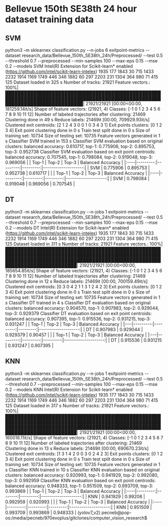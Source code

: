 # Bellevue 150th SE38th 24 hour dataset training data

## SVM

python3 -m sklearnex classification.py --n-jobs 6 exitpoint-metrics --dataset research_data/Bellevue_150th_SE38th_24h/Preprocessed/ --test 0.5 --threshold 0.7 --preprocessed --min-samples 100 --max-eps 0.15 --mse 0.2 --models SVM
Intel(R) Extension for Scikit-learn* enabled (https://github.com/intel/scikit-learn-intelex)
1935
177
1843
30
715
1433
2232
1914
1169
1749
446
346
1882
60
297
2203
231
1304
364
980
71
415
125
Dataset loaded in 325 s
Number of tracks: 21921
Feature vectors.: 100%|█████████████████████████████████████████████████████████████████████████████████████████████████████████████████████████████| 21921/21921 [00:00<00:00, 181259.14it/s]
Shape of feature vectors: (21921, 4)
Classes: [-1  0  1  2  3  4  5  6  7  8  9 10 11 12]
Number of labeled trajectories after clustering: 21469
Clustering done in 49 s
Reduce labels: 21469it [00:00, 709929.93it/s]
Clustered exit centroids: [2 1 2 4 3 0 0 1 0 3 4 3 1]
Exit points clusters: [0 1 2 3 4]
Exit point clustering done in 0 s
Train test split done in 0 s
Size of training set: 10734
Size of testing set: 10735
Feature vectors generated in 1 s
Classifier SVM trained in 153 s
Classifier SVM evaluation based on original clusters: balanced accuracy: 0.610717, top-1: 0.775906, top-2: 0.895753, top-3: 0.952738
Classifier SVM evaluation based on exit point centroids: balanced accuracy: 0.707545, top-1: 0.798084, top-2: 0.919048, top-3: 0.969056
|     |    Top-1 |    Top-2 |    Top-3 |   Balanced Accuracy |
|:----|---------:|---------:|---------:|--------------------:|
| SVM | 0.775906 | 0.895753 | 0.952738 |            0.610717 |
|     |    Top-1 |    Top-2 |    Top-3 |   Balanced Accuracy |
|:----|---------:|---------:|---------:|--------------------:|
| SVM | 0.798084 | 0.919048 | 0.969056 |            0.707545 |

## DT

python3 -m sklearnex classification.py --n-jobs 1 exitpoint-metrics --dataset research_data/Bellevue_150th_SE38th_24h/Preprocessed/ --test 0.5 --threshold 0.7 --preprocessed --min-samples 100 --max-eps 0.15 --mse 0.2 --models DT
Intel(R) Extension for Scikit-learn* enabled (https://github.com/intel/scikit-learn-intelex)
1935
177
1843
30
715
1433
2232
1914
1169
1749
446
346
1882
60
297
2203
231
1304
364
980
71
415
125
Dataset loaded in 311 s
Number of tracks: 21921
Feature vectors.: 100%|█████████████████████████████████████████████████████████████████████████████████████████████████████████████████████████████████████████████████████████████████████████████| 21921/21921 [00:00<00:00, 185654.85it/s]
Shape of feature vectors: (21921, 4)
Classes: [-1  0  1  2  3  4  5  6  7  8  9 10 11 12]
Number of labeled trajectories after clustering: 21469
Clustering done in 12 s
Reduce labels: 21469it [00:00, 700159.49it/s]
Clustered exit centroids: [0 3 0 4 2 1 1 3 1 2 4 2 3]
Exit points clusters: [0 1 2 3 4]
Exit point clustering done in 0 s
Train test split done in 0 s
Size of training set: 10734
Size of testing set: 10735
Feature vectors generated in 1 s
Classifier DT trained in 4 s
Classifier DT evaluation based on original clusters: balanced accuracy: 0.904570, top-1: 0.907983, top-2: 0.929044, top-3: 0.929379
Classifier DT evaluation based on exit point centroids: balanced accuracy: 0.907395, top-1: 0.915536, top-2: 0.931215, top-3: 0.931247
|    |    Top-1 |    Top-2 |    Top-3 |   Balanced Accuracy |
|:---|---------:|---------:|---------:|--------------------:|
| DT | 0.907983 | 0.929044 | 0.929379 |             0.90457 |
|    |    Top-1 |    Top-2 |    Top-3 |   Balanced Accuracy |
|:---|---------:|---------:|---------:|--------------------:|
| DT | 0.915536 | 0.931215 | 0.931247 |            0.907395 |


## KNN

python3 -m sklearnex classification.py --n-jobs 1 exitpoint-metrics --dataset research_data/Bellevue_150th_SE38th_24h/Preprocessed/ --test 0.5 --threshold 0.7 --preprocessed --min-samples 100 --max-eps 0.15 --mse 0.2 --models KNN
Intel(R) Extension for Scikit-learn* enabled (https://github.com/intel/scikit-learn-intelex)
1935
177
1843
30
715
1433
2232
1914
1169
1749
446
346
1882
60
297
2203
231
1304
364
980
71
415
125
Dataset loaded in 317 s
Number of tracks: 21921
Feature vectors.: 100%|█████████████████████████████████████████████████████████████████████████████████████████████████████████████████████████████████████████████████████████████████████████████| 21921/21921 [00:00<00:00, 160016.11it/s]
Shape of feature vectors: (21921, 4)
Classes: [-1  0  1  2  3  4  5  6  7  8  9 10 11 12]
Number of labeled trajectories after clustering: 21469
Clustering done in 13 s
Reduce labels: 21469it [00:00, 690670.23it/s]
Clustered exit centroids: [1 3 1 4 2 0 0 3 0 2 4 2 3]
Exit points clusters: [0 1 2 3 4]
Exit point clustering done in 0 s
Train test split done in 0 s
Size of training set: 10734
Size of testing set: 10735
Feature vectors generated in 1 s
Classifier KNN trained in 10 s
Classifier KNN evaluation based on original clusters: balanced accuracy: 0.920993, top-1: 0.941929, top-2: 0.992080, top-3: 0.992959
Classifier KNN evaluation based on exit point centroids: balanced accuracy: 0.948333, top-1: 0.951509, top-2: 0.993709, top-3: 0.993869
|     |    Top-1 |   Top-2 |    Top-3 |   Balanced Accuracy |
|:----|---------:|--------:|---------:|--------------------:|
| KNN | 0.941929 | 0.99208 | 0.992959 |            0.920993 |
|     |    Top-1 |    Top-2 |    Top-3 |   Balanced Accuracy |
|:----|---------:|---------:|---------:|--------------------:|
| KNN | 0.951509 | 0.993709 | 0.993869 |            0.948333 |
(yolov7_v2) pecneb@pop-os:/media/pecneb/970evoplus/gitclones/computer_vision_research$ 
